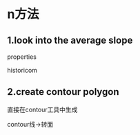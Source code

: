 # n方法

## 1.look into the average slope

properties

historicom

## 2.create contour polygon

直接在contour工具中生成

contour线->转面